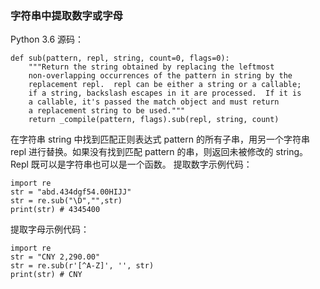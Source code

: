 ### 字符串中提取数字或字母
Python 3.6 源码：

``` python?linenums
def sub(pattern, repl, string, count=0, flags=0):
    """Return the string obtained by replacing the leftmost
    non-overlapping occurrences of the pattern in string by the
    replacement repl.  repl can be either a string or a callable;
    if a string, backslash escapes in it are processed.  If it is
    a callable, it's passed the match object and must return
    a replacement string to be used."""
    return _compile(pattern, flags).sub(repl, string, count)
```
在字符串 string 中找到匹配正则表达式 pattern 的所有子串，用另一个字符串 repl 进行替换。如果没有找到匹配 pattern 的串，则返回未被修改的 string。Repl 既可以是字符串也可以是一个函数。
提取数字示例代码：
``` python?linenums
import re
str = "abd.434dgf54.00HIJJ"
str = re.sub("\D","",str)
print(str) # 4345400
```
提取字母示例代码：

``` python?linenums
import re
str = "CNY 2,290.00"
str = re.sub(r'[^A-Z]', '', str)
print(str) # CNY
```